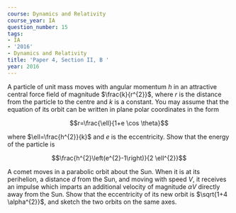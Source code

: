 ```yaml
---
course: Dynamics and Relativity
course_year: IA
question_number: 15
tags:
- IA
- '2016'
- Dynamics and Relativity
title: 'Paper 4, Section II, B '
year: 2016
---
```




A particle of unit mass moves with angular momentum $h$ in an attractive central force field of magnitude $\frac{k}{r^{2}}$, where $r$ is the distance from the particle to the centre and $k$ is a constant. You may assume that the equation of its orbit can be written in plane polar coordinates in the form

$$r=\frac{\ell}{1+e \cos \theta}$$

where $\ell=\frac{h^{2}}{k}$ and $e$ is the eccentricity. Show that the energy of the particle is

$$\frac{h^{2}\left(e^{2}-1\right)}{2 \ell^{2}}$$

A comet moves in a parabolic orbit about the Sun. When it is at its perihelion, a distance $d$ from the Sun, and moving with speed $V$, it receives an impulse which imparts an additional velocity of magnitude $\alpha V$ directly away from the Sun. Show that the eccentricity of its new orbit is $\sqrt{1+4 \alpha^{2}}$, and sketch the two orbits on the same axes.